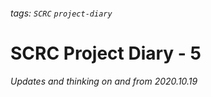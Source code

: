 ###### tags: `SCRC` `project-diary`


# SCRC Project Diary - 5


*Updates and thinking on and from 2020.10.19* 